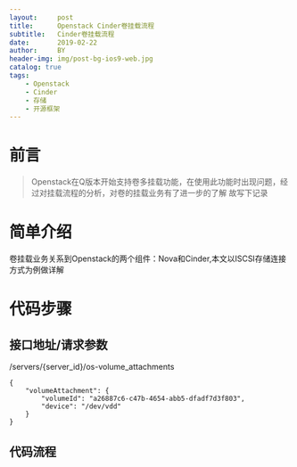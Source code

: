 ```yaml
---
layout:     post
title:      Openstack Cinder卷挂载流程
subtitle:   Cinder卷挂载流程 
date:       2019-02-22
author:     BY
header-img: img/post-bg-ios9-web.jpg
catalog: true
tags:
    - Openstack
    - Cinder
    - 存储
    - 开源框架
---
```

# 前言
>Openstack在Q版本开始支持卷多挂载功能，在使用此功能时出现问题，经过对挂载流程的分析，对卷的挂载业务有了进一步的了解
故写下记录

# 简单介绍
卷挂载业务关系到Openstack的两个组件：Nova和Cinder,本文以ISCSI存储连接方式为例做详解
# 代码步骤
## 接口地址/请求参数
/servers/{server_id}/os-volume_attachments
```
{
    "volumeAttachment": {
        "volumeId": "a26887c6-c47b-4654-abb5-dfadf7d3f803",
        "device": "/dev/vdd"
    }
}
```
## 代码流程
